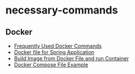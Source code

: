 # necessary-commands

## Docker
- [Frequently Used Docker Commands](./docker/docker-frequently-used-commands.md)
- [Docker file for Spring Application](./docker/docker-file-for-spring-app.md)
- [Build Image from Docker File and run Container]()
- [Docker Compose File Example]()
